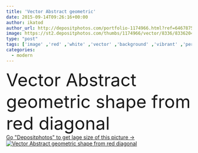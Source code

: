 ```yaml
---
title: 'Vector Abstract geometric'
date: 2015-09-14T09:26:16+00:00
author: ikatod
author_url: http://depositphotos.com/portfolio-1174966.html?ref=64678756
image: https://st2.depositphotos.com/thumbs/1174966/vector/8336/83362040/api_thumb_450.jpg?forcejpeg=true
type: "post"
tags: ['image' ,'red' ,'white' ,'vector' ,'background' ,'vibrant' ,'perspective' ,'graphic' ,'element' ,'illustration' ,'design' ,'shiny' ,'transparent' ,'shape' ,'bright' ,'business' ,'art' ,'abstract' ,'light' ,'tech' ,'line' ,'style' ,'card' ,'banner' ,'modern' ,'abstraction' ,'backdrop' ,'concept' ,'blank' ,'internet' ,'clean' ,'cover' ,'wallpaper' ,'Presentation' ,'web' ,'gradient' ,'template' ,'stripe' ,'geometric' ,'layout' ,'technical' ,'poster' ,'hi tech' ,'brochure' ,'overlap' ,'fondo' ,'vector abstract geometric' ]
categories: 
  - modern
---
```

<div aling="center">
            <font size="60"> Vector Abstract geometric shape from red diagonal</font>   
</div>
<div>
    <a href='https://depositphotos.com/83362040/stock-illustration-vector-abstract-geometric.html?ref=64678756' target=_blank > Go "Depositphotos" to get lage size of this picture ->
        <img href='https://depositphotos.com/83362040/stock-illustration-vector-abstract-geometric.html?ref=64678756' src='https://st2.depositphotos.com/1174966/8336/v/950/depositphotos_83362040-stock-illustration-vector-abstract-geometric.jpg?forcejpeg=true' alt='Vector Abstract geometric shape from red diagonal' >
    </a>
</div>
